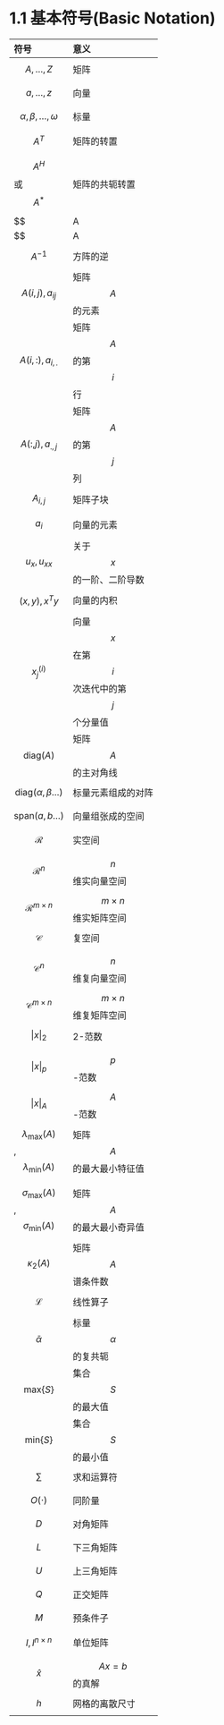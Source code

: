 # 1.1  基本符号(Basic Notation)



|符号 | 意义 |
|:---- | :---- |
|$$ A,\ldots, Z$$ | 矩阵 |
|$$ a, \ldots, z$$ | 向量 |
|$$ \alpha, \beta, \ldots, \omega$$ |标量 |
|$$ A^T$$ | 矩阵的转置|
|$$A^H$$ 或 $$A^*$$ | 矩阵的共轭转置 |
|$$|A|$$ | 元素为矩阵 $$A$$ 的对应元素的绝对值 |
|$$|A| < |B|$$ | 任意 $$i, j$$, $$|a_{i,j}| < |b_{i,j}|$$ |
|$$A^{-1}$$ | 方阵的逆 | 
|$$A(i, j), a_{ij}$$ | 矩阵 $$A$$ 的元素 |
|$$A(i, :), a_{i,.}$$ | 矩阵 $$A$$ 的第 $$i$$ 行|
|$$A(:, j), a_{.,j}$$ | 矩阵 $$A$$ 的第 $$j$$ 列|
|$$A_{i, j}$$ | 矩阵子块 |
|$$a_i$$ | 向量的元素 | 
|$$u_x, u_{xx}$$ | 关于 $$x$$ 的一阶、二阶导数 |
|$$(x, y), x^Ty$$| 向量的内积 |
|$$x_j^{(i)}$$ | 向量 $$x$$ 在第 $$i$$ 次迭代中的第 $$j$$ 个分量值 |
|$$\text{diag}(A)$$ | 矩阵  $$A$$ 的主对角线|
|$$\text{diag}(\alpha, \beta\ldots)$$ | 标量元素组成的对阵 |
|$$\text{span}(a, b\ldots)$$ | 向量组张成的空间 |
|$$\mathcal R$$ | 实空间 |
|$$\mathcal R^n$$ | $$n$$ 维实向量空间 |
|$$\mathcal R^{m\times n}$$ | $$m\times n$$ 维实矩阵空间 |
|$$\mathcal C$$ | 复空间 |
|$$\mathcal C^n$$ | $$n$$ 维复向量空间 |
|$$\mathcal C^{m\times n}$$ | $$m\times n$$ 维复矩阵空间 |
|$$\|x\|_2$$ | 2-范数 |
|$$\|x\|_p$$ | $$p$$-范数|
|$$\|x\|_A$$ | $$A$$-范数|
|$$\lambda_{\text{max}}(A)$$, $$\lambda_{\text{min}}(A)$$ | 矩阵 $$A$$ 的最大最小特征值|
|$$\sigma_{\text{max}}(A)$$, $$\sigma_{\text{min}}(A)$$ | 矩阵 $$A$$ 的最大最小奇异值 |
|$$\kappa_2(A)$$ | 矩阵 $$A$$ 谱条件数 |
|$$\mathcal L$$ | 线性算子 |
|$$\bar\alpha$$ | 标量 $$\alpha$$ 的复共轭 |
|$$\text{max}\{S\}$$ | 集合 $$S$$ 的最大值 | 
|$$\text{min}\{S\}$$ | 集合 $$S$$ 的最小值 |
|$$\sum$$ | 求和运算符 |
|$$O(\cdot)$$ | 同阶量|
|$$D$$ | 对角矩阵 |
|$$L$$ | 下三角矩阵 |
|$$U$$ | 上三角矩阵 |
|$$Q$$ | 正交矩阵 |
|$$M$$ | 预条件子 |
|$$I, I^{n\times n}$$| 单位矩阵 |
|$$\hat x$$ | $$Ax=b$$ 的真解 |
|$$h$$ | 网格的离散尺寸 |

